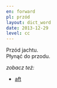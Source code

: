 ```yaml
---
en: forward
pl: przód
layout: dict_word
date: 2013-12-29
level: cc
---
```


Przód jachtu.  
Płynąć do przodu.


*zobacz też:*

* [aft](/dict/yacht-parts/hull/aft.html)